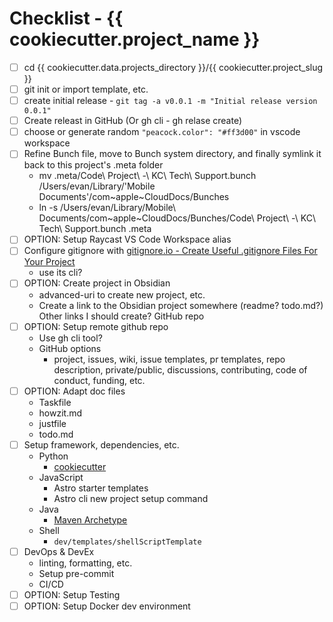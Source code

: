 # Checklist - {{ cookiecutter.project_name }}

- [ ] cd {{ cookiecutter.data.projects_directory }}/{{ cookiecutter.project_slug }}
- [ ] git init or import template, etc.
- [ ] create initial release - `git tag -a v0.0.1 -m "Initial release version 0.0.1"`
- [ ] Create releast in GitHub (Or gh cli - gh relase create)
- [ ] choose or generate random `"peacock.color": "#ff3d00"` in vscode workspace
- [ ] Refine Bunch file, move to Bunch system directory, and finally symlink it back to this project's .meta folder
  - mv .meta/Code\ Project\ -\ KC\ Tech\ Support.bunch /Users/evan/Library/'Mobile Documents'/com~apple~CloudDocs/Bunches
  - ln -s /Users/evan/Library/Mobile\ Documents/com\~apple\~CloudDocs/Bunches/Code\ Project\ -\ KC\ Tech\ Support.bunch .meta
- [ ] OPTION: Setup Raycast VS Code Workspace alias
- [ ] Configure gitignore with [gitignore.io - Create Useful .gitignore Files For Your Project](https://www.toptal.com/developers/gitignore)
  - use its cli?
- [ ] OPTION: Create project in Obsidian
  - advanced-uri to create new project, etc.
  - Create a link to the Obsidian project somewhere (readme? todo.md?) Other links I should create? GitHub repo
- [ ] OPTION: Setup remote github repo
  - Use gh cli tool?
  - GitHub options
    - project, issues, wiki, issue templates, pr templates, repo description, private/public, discussions, contributing, code of conduct, funding, etc.
- [ ] OPTION: Adapt doc files
  - Taskfile
  - howzit.md
  - justfile
  - todo.md
- [ ] Setup framework, dependencies, etc.
  - Python
    - [cookiecutter](https://cookiecutter.readthedocs.io/en/stable/README.html)
  - JavaScript
    - Astro starter templates
    - Astro cli new project setup command
  - Java
    - [Maven Archetype](https://maven.apache.org/guides/introduction/introduction-to-archetypes.html)
  - Shell
    - `dev/templates/shellScriptTemplate`
- [ ] DevOps & DevEx
  - linting, formatting, etc.
  - Setup pre-commit
  - CI/CD
- [ ] OPTION: Setup Testing
- [ ] OPTION: Setup Docker dev environment
